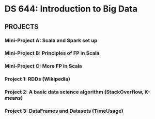 # DS 644: Introduction to Big Data

## PROJECTS

### Mini-Project A: Scala and Spark set up

### Mini-Project B: Principles of FP in Scala

### Mini-Project C: More FP in Scala

### Project 1: RDDs (Wikipedia)

### Project 2: A basic data science algorithm (StackOverflow, K-means) 

### Project 3: DataFrames and Datasets (TimeUsage)
